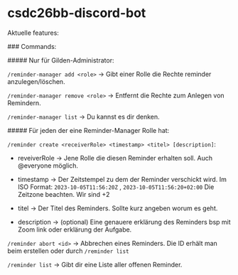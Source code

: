 # csdc26bb-discord-bot

Aktuelle features:

### Commands:

##### Nur für Gilden-Administrator:

`/reminder-manager add <role>` -> Gibt einer Rolle die Rechte reminder anzulegen/löschen.

`/reminder-manager remove <role>` -> Entfernt die Rechte zum Anlegen von Remindern.

`/reminder-manager list` -> Du kannst es dir denken.

##### Für jeden der eine Reminder-Manager Rolle hat:

`/reminder create <receiverRole> <timestamp> <titel> [description]`:

- reveiverRole -> Jene Rolle die diesen Reminder erhalten soll. Auch @everyone möglich.
  
- timestamp -> Der Zeitstempel zu dem der Reminder verschickt wird. Im ISO Format: `2023-10-05T11:56:20Z` , `2023-10-05T11:56:20+02:00` Die Zeitzone beachten. Wir sind +2
  
- titel -> Der Titel des Reminders. Sollte kurz angeben worum es geht.
  
- description -> (optional) Eine genauere erklärung des Reminders bsp mit Zoom link oder erklärung der Aufgabe.
  

`/reminder abort <id>` -> Abbrechen eines Reminders. Die ID erhält man beim erstellen oder durch `/reminder list`

`/reminder list` -> Gibt dir eine Liste aller offenen Reminder.
